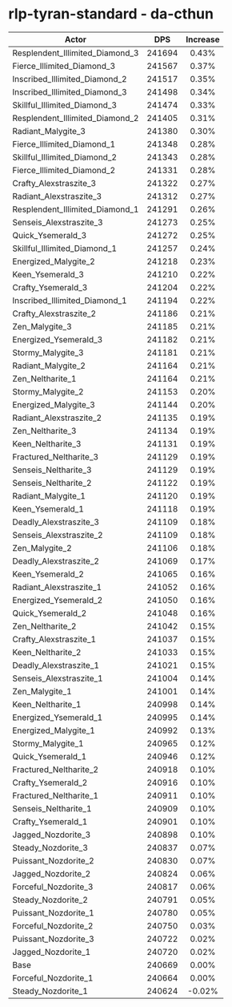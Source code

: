# rlp-tyran-standard - da-cthun
| Actor | DPS | Increase |
|---|:---:|:---:|
|Resplendent_Illimited_Diamond_3|241694|0.43%|
|Fierce_Illimited_Diamond_3|241567|0.37%|
|Inscribed_Illimited_Diamond_2|241517|0.35%|
|Inscribed_Illimited_Diamond_3|241498|0.34%|
|Skillful_Illimited_Diamond_3|241474|0.33%|
|Resplendent_Illimited_Diamond_2|241405|0.31%|
|Radiant_Malygite_3|241380|0.30%|
|Fierce_Illimited_Diamond_1|241348|0.28%|
|Skillful_Illimited_Diamond_2|241343|0.28%|
|Fierce_Illimited_Diamond_2|241331|0.28%|
|Crafty_Alexstraszite_3|241322|0.27%|
|Radiant_Alexstraszite_3|241312|0.27%|
|Resplendent_Illimited_Diamond_1|241291|0.26%|
|Senseis_Alexstraszite_3|241273|0.25%|
|Quick_Ysemerald_3|241272|0.25%|
|Skillful_Illimited_Diamond_1|241257|0.24%|
|Energized_Malygite_2|241218|0.23%|
|Keen_Ysemerald_3|241210|0.22%|
|Crafty_Ysemerald_3|241204|0.22%|
|Inscribed_Illimited_Diamond_1|241194|0.22%|
|Crafty_Alexstraszite_2|241186|0.21%|
|Zen_Malygite_3|241185|0.21%|
|Energized_Ysemerald_3|241182|0.21%|
|Stormy_Malygite_3|241181|0.21%|
|Radiant_Malygite_2|241164|0.21%|
|Zen_Neltharite_1|241164|0.21%|
|Stormy_Malygite_2|241153|0.20%|
|Energized_Malygite_3|241144|0.20%|
|Radiant_Alexstraszite_2|241135|0.19%|
|Zen_Neltharite_3|241134|0.19%|
|Keen_Neltharite_3|241131|0.19%|
|Fractured_Neltharite_3|241129|0.19%|
|Senseis_Neltharite_3|241129|0.19%|
|Senseis_Neltharite_2|241122|0.19%|
|Radiant_Malygite_1|241120|0.19%|
|Keen_Ysemerald_1|241118|0.19%|
|Deadly_Alexstraszite_3|241109|0.18%|
|Senseis_Alexstraszite_2|241109|0.18%|
|Zen_Malygite_2|241106|0.18%|
|Deadly_Alexstraszite_2|241069|0.17%|
|Keen_Ysemerald_2|241065|0.16%|
|Radiant_Alexstraszite_1|241052|0.16%|
|Energized_Ysemerald_2|241050|0.16%|
|Quick_Ysemerald_2|241048|0.16%|
|Zen_Neltharite_2|241042|0.15%|
|Crafty_Alexstraszite_1|241037|0.15%|
|Keen_Neltharite_2|241033|0.15%|
|Deadly_Alexstraszite_1|241021|0.15%|
|Senseis_Alexstraszite_1|241004|0.14%|
|Zen_Malygite_1|241001|0.14%|
|Keen_Neltharite_1|240998|0.14%|
|Energized_Ysemerald_1|240995|0.14%|
|Energized_Malygite_1|240992|0.13%|
|Stormy_Malygite_1|240965|0.12%|
|Quick_Ysemerald_1|240946|0.12%|
|Fractured_Neltharite_2|240918|0.10%|
|Crafty_Ysemerald_2|240916|0.10%|
|Fractured_Neltharite_1|240911|0.10%|
|Senseis_Neltharite_1|240909|0.10%|
|Crafty_Ysemerald_1|240901|0.10%|
|Jagged_Nozdorite_3|240898|0.10%|
|Steady_Nozdorite_3|240837|0.07%|
|Puissant_Nozdorite_2|240830|0.07%|
|Jagged_Nozdorite_2|240824|0.06%|
|Forceful_Nozdorite_3|240817|0.06%|
|Steady_Nozdorite_2|240791|0.05%|
|Puissant_Nozdorite_1|240780|0.05%|
|Forceful_Nozdorite_2|240750|0.03%|
|Puissant_Nozdorite_3|240722|0.02%|
|Jagged_Nozdorite_1|240720|0.02%|
|Base|240669|0.00%|
|Forceful_Nozdorite_1|240664|0.00%|
|Steady_Nozdorite_1|240624|-0.02%|
